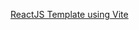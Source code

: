 [ReactJS Template using Vite](https://github.com/narmstro2020/04_Software_Development_Capstone_Hour_1_25-26/tree/master/03_Basics%20of%20ReactJS/04_useEffect%20%26%20Fetching%20External%20APIs)